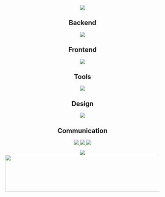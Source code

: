 <div align="center">

<img src="https://capsule-render.vercel.app/api?type=waving&color=87CEEB&height=180&section=header&text=Welcome%20to%20My%20GitHub!&fontSize=35&fontColor=fff&animation=twinkling&fontAlignY=35" />

## Backend
<p>
  <img src="https://skillicons.dev/icons?i=java,c" />
</p>

## Frontend
<p>
  <img src="https://skillicons.dev/icons?i=html,css,js,react" />
</p>

## Tools
<p>
  <img src="https://skillicons.dev/icons?i=vscode,idea,visualstudio,notion" />
</p>

## Design
<p>
  <img src="https://skillicons.dev/icons?i=figma,ps,ai" />
</p>

## Communication
<p>
  <a href="mailto:s2522@e-mirim.hs.kr">
    <img src="https://skillicons.dev/icons?i=gmail" />
  </a>
  <a href="https://instagram.com/y.zan.ox" target="_blank">
    <img src="https://skillicons.dev/icons?i=instagram" />
  </a>
  <a href="https://discord.com" target="_blank">
    <img src="https://skillicons.dev/icons?i=discord" />
  </a>
</p>

<img src="https://capsule-render.vercel.app/api?type=waving&color=87CEEB&height=120&section=footer"/>

</div>

<a href="https://www.gitanimals.org/en_US?utm_medium=image&utm_source=slxn00&utm_content=line">
  <img
    src="https://render.gitanimals.org/lines/slxn00?pet-id=761501913855504336"
    width="600"
    height="120"
  />
</a>
